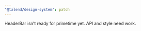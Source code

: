 ```yaml
---
'@talend/design-system': patch
---
```


HeaderBar isn't ready for primetime yet. API and style need work.
